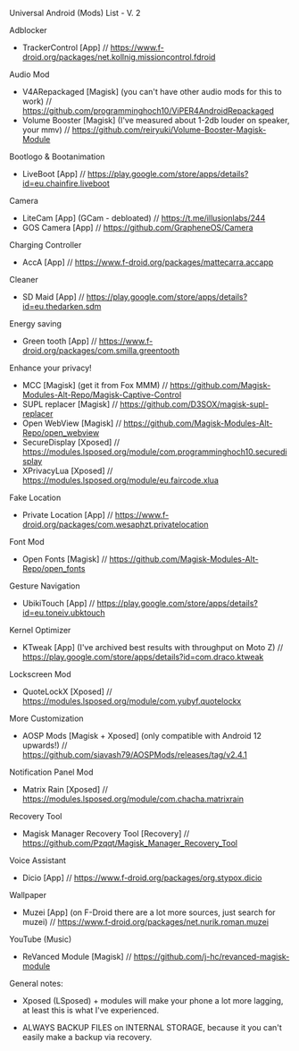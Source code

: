 Universal Android (Mods) List - V. 2

Adblocker
- TrackerControl [App] // https://www.f-droid.org/packages/net.kollnig.missioncontrol.fdroid

Audio Mod
- V4ARepackaged [Magisk] (you can't have other audio mods for this to work) // https://github.com/programminghoch10/ViPER4AndroidRepackaged
- Volume Booster [Magisk] (I've measured about 1-2db louder on speaker, your mmv) // https://github.com/reiryuki/Volume-Booster-Magisk-Module

Bootlogo & Bootanimation
- LiveBoot [App] // https://play.google.com/store/apps/details?id=eu.chainfire.liveboot

Camera
- LiteCam [App] (GCam - debloated) // https://t.me/illusionlabs/244
- GOS Camera [App] // https://github.com/GrapheneOS/Camera

Charging Controller
- AccA [App] // https://www.f-droid.org/packages/mattecarra.accapp

Cleaner
- SD Maid [App] // https://play.google.com/store/apps/details?id=eu.thedarken.sdm

Energy saving
- Green tooth [App] // https://www.f-droid.org/packages/com.smilla.greentooth

Enhance your privacy!
- MCC [Magisk] (get it from Fox MMM) // https://github.com/Magisk-Modules-Alt-Repo/Magisk-Captive-Control
- SUPL replacer [Magisk] // https://github.com/D3SOX/magisk-supl-replacer
- Open WebView [Magisk] // https://github.com/Magisk-Modules-Alt-Repo/open_webview
- SecureDisplay [Xposed] // https://modules.lsposed.org/module/com.programminghoch10.securedisplay
- XPrivacyLua [Xposed] // https://modules.lsposed.org/module/eu.faircode.xlua

Fake Location
- Private Location [App] // https://www.f-droid.org/packages/com.wesaphzt.privatelocation

Font Mod
- Open Fonts [Magisk] // https://github.com/Magisk-Modules-Alt-Repo/open_fonts

Gesture Navigation
- UbikiTouch [App] // https://play.google.com/store/apps/details?id=eu.toneiv.ubktouch

Kernel Optimizer
- KTweak [App] (I've archived best results with throughput on Moto Z) // https://play.google.com/store/apps/details?id=com.draco.ktweak

Lockscreen Mod
- QuoteLockX [Xposed] // https://modules.lsposed.org/module/com.yubyf.quotelockx

More Customization
- AOSP Mods [Magisk + Xposed] (only compatible with Android 12 upwards!) // https://github.com/siavash79/AOSPMods/releases/tag/v2.4.1

Notification Panel Mod
- Matrix Rain [Xposed] // https://modules.lsposed.org/module/com.chacha.matrixrain

Recovery Tool
- Magisk Manager Recovery Tool [Recovery] // https://github.com/Pzqqt/Magisk_Manager_Recovery_Tool

Voice Assistant
- Dicio [App] // https://www.f-droid.org/packages/org.stypox.dicio

Wallpaper
- Muzei [App] (on F-Droid there are a lot more sources, just search for muzei) // https://www.f-droid.org/packages/net.nurik.roman.muzei

YouTube (Music)
- ReVanced Module [Magisk] // https://github.com/j-hc/revanced-magisk-module



General notes:
* Xposed (LSposed) + modules will make your phone a lot more lagging,
at least this is what I've experienced.

* ALWAYS BACKUP FILES on INTERNAL STORAGE, because it
you can't easily make a backup via recovery.
